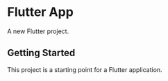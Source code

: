 # Flutter App

A new Flutter project.

## Getting Started

This project is a starting point for a Flutter application.


